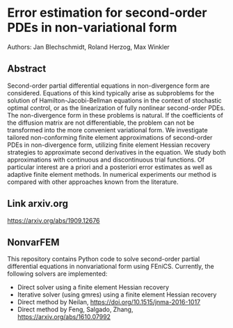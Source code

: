 # Error estimation for second-order PDEs in non-variational form
Authors: Jan Blechschmidt, Roland Herzog, Max Winkler

## Abstract
Second-order partial differential equations in non-divergence form are considered. Equations of this kind typically arise as subproblems for the solution of Hamilton-Jacobi-Bellman equations in the context of stochastic optimal control, or as the linearization of fully nonlinear second-order PDEs. The non-divergence form in these problems is natural. If the coefficients of the diffusion matrix are not differentiable, the problem can not be transformed into the more convenient variational form.
We investigate tailored non-conforming finite element approximations of second-order PDEs in non-divergence form, utilizing finite element Hessian recovery strategies to approximate second derivatives in the equation. We study both approximations with continuous and discontinuous trial functions. Of particular interest are a priori and a posteriori error estimates as well as adaptive finite element methods. In numerical experiments our method is compared with other approaches known from the literature.

## Link arxiv.org 
https://arxiv.org/abs/1909.12676

## NonvarFEM
This repository contains Python code to solve second-order partial differential equations in nonvariational form using FEniCS.
Currently, the following solvers are implemented:
- Direct solver using a finite element Hessian recovery 
- Iterative solver (using gmres) using a finite element Hessian recovery 
- Direct method by Neilan, https://doi.org/10.1515/jnma-2016-1017
- Direct method by Feng, Salgado, Zhang, https://arxiv.org/abs/1610.07992

